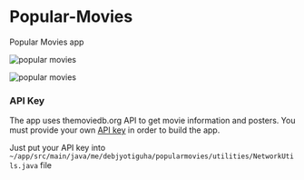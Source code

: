 # Popular-Movies
Popular Movies app

![popular movies](https://github.com/blockhead404/Popular-Movies/2.png)

![popular movies](https://github.com/blockhead404/Popular-Movies/1.png)

### API Key

The app uses themoviedb.org API to get movie information and posters. You must provide your own [API key][1] in order to build the app.

Just put your API key into `~/app/src/main/java/me/debjyotiguha/popularmovies/utilities/NetworkUtils.java` file

[1]: https://www.themoviedb.org/documentation/api
